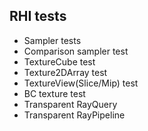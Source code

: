## RHI tests
- Sampler tests
- Comparison sampler test
- TextureCube test
- Texture2DArray test
- TextureView(Slice/Mip) test
- BC texture test
- Transparent RayQuery
- Transparent RayPipeline
